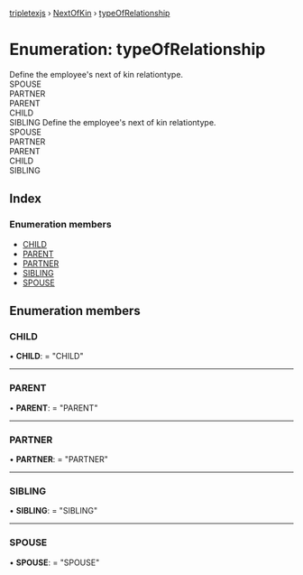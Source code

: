 [tripletexjs](../README.md) › [NextOfKin](../modules/nextofkin.md) › [typeOfRelationship](nextofkin.typeofrelationship.md)

# Enumeration: typeOfRelationship

Define the employee's next of kin relationtype.<br>SPOUSE<br>PARTNER<br>PARENT<br>CHILD<br>SIBLING
Define the employee's next of kin relationtype.<br>SPOUSE<br>PARTNER<br>PARENT<br>CHILD<br>SIBLING

## Index

### Enumeration members

* [CHILD](nextofkin.typeofrelationship.md#child)
* [PARENT](nextofkin.typeofrelationship.md#parent)
* [PARTNER](nextofkin.typeofrelationship.md#partner)
* [SIBLING](nextofkin.typeofrelationship.md#sibling)
* [SPOUSE](nextofkin.typeofrelationship.md#spouse)

## Enumeration members

###  CHILD

• **CHILD**: = "CHILD"

___

###  PARENT

• **PARENT**: = "PARENT"

___

###  PARTNER

• **PARTNER**: = "PARTNER"

___

###  SIBLING

• **SIBLING**: = "SIBLING"

___

###  SPOUSE

• **SPOUSE**: = "SPOUSE"
